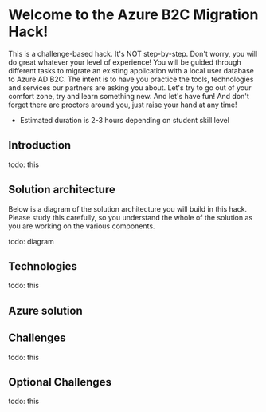 # Welcome to the Azure B2C Migration Hack!

This is a challenge-based hack. It's NOT step-by-step. Don't worry, you will do great whatever your level of experience! You will be guided through different tasks to migrate an existing application with a local user database to Azure AD B2C. The intent is to have you practice the tools, technologies and services our partners are asking you about. Let's try to go out of your comfort zone, try and learn something new. And let's have fun!
And don't forget there are proctors around you, just raise your hand at any time!

- Estimated duration is 2-3 hours depending on student skill level

## **Introduction**

todo: this

## **Solution architecture**

Below is a diagram of the solution architecture you will build in this hack. Please study this carefully, so you understand the whole of the solution as you are working on the various components.

todo: diagram

## Technologies

todo: this

## Azure solution

## Challenges

todo: this

## Optional Challenges

todo: this
